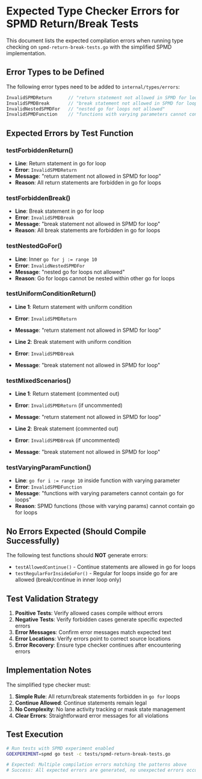 # Expected Type Checker Errors for SPMD Return/Break Tests

This document lists the expected compilation errors when running type checking on `spmd-return-break-tests.go` with the simplified SPMD implementation.

## Error Types to be Defined

The following error types need to be added to `internal/types/errors`:

```go
InvalidSPMDReturn      // "return statement not allowed in SPMD for loop"  
InvalidSPMDBreak       // "break statement not allowed in SPMD for loop"
InvalidNestedSPMDFor   // "nested go for loops not allowed"
InvalidSPMDFunction    // "functions with varying parameters cannot contain go for loops"
```

## Expected Errors by Test Function

### testForbiddenReturn()
- **Line**: Return statement in go for loop
- **Error**: `InvalidSPMDReturn`
- **Message**: "return statement not allowed in SPMD for loop"
- **Reason**: All return statements are forbidden in go for loops

### testForbiddenBreak()
- **Line**: Break statement in go for loop
- **Error**: `InvalidSPMDBreak` 
- **Message**: "break statement not allowed in SPMD for loop"
- **Reason**: All break statements are forbidden in go for loops

### testNestedGoFor()
- **Line**: Inner `go for j := range 10`
- **Error**: `InvalidNestedSPMDFor`
- **Message**: "nested go for loops not allowed" 
- **Reason**: Go for loops cannot be nested within other go for loops

### testUniformConditionReturn()
- **Line 1**: Return statement with uniform condition
- **Error**: `InvalidSPMDReturn`
- **Message**: "return statement not allowed in SPMD for loop"

- **Line 2**: Break statement with uniform condition  
- **Error**: `InvalidSPMDBreak`
- **Message**: "break statement not allowed in SPMD for loop"

### testMixedScenarios()
- **Line 1**: Return statement (commented out)
- **Error**: `InvalidSPMDReturn` (if uncommented)
- **Message**: "return statement not allowed in SPMD for loop"

- **Line 2**: Break statement (commented out)
- **Error**: `InvalidSPMDBreak` (if uncommented)  
- **Message**: "break statement not allowed in SPMD for loop"

### testVaryingParamFunction()
- **Line**: `go for i := range 10` inside function with varying parameter
- **Error**: `InvalidSPMDFunction`
- **Message**: "functions with varying parameters cannot contain go for loops"
- **Reason**: SPMD functions (those with varying params) cannot contain go for loops

## No Errors Expected (Should Compile Successfully)

The following test functions should **NOT** generate errors:

- `testAllowedContinue()` - Continue statements are allowed in go for loops
- `testRegularForInsideGoFor()` - Regular for loops inside go for are allowed (break/continue in inner loop only)

## Test Validation Strategy

1. **Positive Tests**: Verify allowed cases compile without errors
2. **Negative Tests**: Verify forbidden cases generate specific expected errors
3. **Error Messages**: Confirm error messages match expected text
4. **Error Locations**: Verify errors point to correct source locations
5. **Error Recovery**: Ensure type checker continues after encountering errors

## Implementation Notes

The simplified type checker must:

1. **Simple Rule**: All return/break statements forbidden in `go for` loops
2. **Continue Allowed**: Continue statements remain legal
3. **No Complexity**: No lane activity tracking or mask state management
4. **Clear Errors**: Straightforward error messages for all violations

## Test Execution

```bash
# Run tests with SPMD experiment enabled
GOEXPERIMENT=spmd go test -c tests/spmd-return-break-tests.go

# Expected: Multiple compilation errors matching the patterns above
# Success: All expected errors are generated, no unexpected errors occur
```